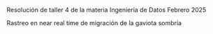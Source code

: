 Resolución de taller 4 de la materia Ingenieria de Datos
Febrero 2025

Rastreo en near real time de migración de la gaviota sombría


